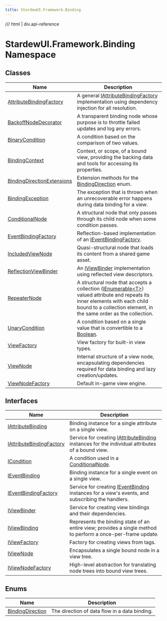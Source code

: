 ```yaml
---
title: StardewUI.Framework.Binding
---
```


<link rel="stylesheet" href="/StardewUI/stylesheets/reference.css" />

/// html | div.api-reference

# StardewUI.Framework.Binding Namespace

## Classes

| Name | Description |
| --- | --- |
| [AttributeBindingFactory](attributebindingfactory.md) | A general [IAttributeBindingFactory](iattributebindingfactory.md) implementation using dependency injection for all resolution. |
| [BackoffNodeDecorator](backoffnodedecorator.md) | A transparent binding node whose purpose is to throttle failed updates and log any errors. |
| [BinaryCondition](binarycondition.md) | A condition based on the comparison of two values. |
| [BindingContext](bindingcontext.md) | Context, or scope, of a bound view, providing the backing data and tools for accessing its properties. |
| [BindingDirectionExtensions](bindingdirectionextensions.md) | Extension methods for the [BindingDirection](bindingdirection.md) enum. |
| [BindingException](bindingexception.md) | The exception that is thrown when an unrecoverable error happens during data binding for a view. |
| [ConditionalNode](conditionalnode.md) | A structural node that only passes through its child node when some condition passes. |
| [EventBindingFactory](eventbindingfactory.md) | Reflection-based implementation of an [IEventBindingFactory](ieventbindingfactory.md). |
| [IncludedViewNode](includedviewnode.md) | Quasi-structural node that loads its content from a shared game asset. |
| [ReflectionViewBinder](reflectionviewbinder.md) | An [IViewBinder](iviewbinder.md) implementation using reflected view descriptors. |
| [RepeaterNode](repeaternode.md) | A structural node that accepts a collection ([IEnumerable&lt;T&gt;](https://learn.microsoft.com/en-us/dotnet/api/system.collections.generic.ienumerable-1)) valued attribute and repeats its inner elements with each child bound to a collection element, in the same order as the collection. |
| [UnaryCondition](unarycondition.md) | A condition based on a single value that is convertible to a [Boolean](https://learn.microsoft.com/en-us/dotnet/api/system.boolean). |
| [ViewFactory](viewfactory.md) | View factory for built-in view types. |
| [ViewNode](viewnode.md) | Internal structure of a view node, encapsulating dependencies required for data binding and lazy creation/updates. |
| [ViewNodeFactory](viewnodefactory.md) | Default in-game view engine. |

## Interfaces

| Name | Description |
| --- | --- |
| [IAttributeBinding](iattributebinding.md) | Binding instance for a single attribute on a single view. |
| [IAttributeBindingFactory](iattributebindingfactory.md) | Service for creating [IAttributeBinding](iattributebinding.md) instances for the individual attributes of a bound view. |
| [ICondition](icondition.md) | A condition used in a [ConditionalNode](conditionalnode.md). |
| [IEventBinding](ieventbinding.md) | Binding instance for a single event on a single view. |
| [IEventBindingFactory](ieventbindingfactory.md) | Service for creating [IEventBinding](ieventbinding.md) instances for a view's events, and subscribing the handlers. |
| [IViewBinder](iviewbinder.md) | Service for creating view bindings and their dependencies. |
| [IViewBinding](iviewbinding.md) | Represents the binding state of an entire view; provides a single method to perform a once-per-frame update. |
| [IViewFactory](iviewfactory.md) | Factory for creating views from tags. |
| [IViewNode](iviewnode.md) | Encapsulates a single bound node in a view tree. |
| [IViewNodeFactory](iviewnodefactory.md) | High-level abstraction for translating node trees into bound view trees. |

## Enums

| Name | Description |
| --- | --- |
| [BindingDirection](bindingdirection.md) | The direction of data flow in a data binding. |

